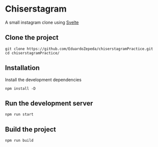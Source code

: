 # Chiserstagram

A small instagram clone using [Svelte](https://svelte.dev/)

## Clone the project

```Shell
git clone https://github.com/EduardoZepeda/chiserstagramPractice.git
cd chiserstagramPractice/
```

## Installation

Install the development dependencies

```Shell
npm install -D
```

## Run the development server

```Shell
npm run start
```

## Build the project

```Shell
npm run build
```

